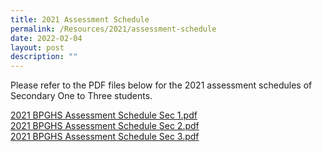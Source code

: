 ```yaml
---
title: 2021 Assessment Schedule
permalink: /Resources/2021/assessment-schedule
date: 2022-02-04
layout: post
description: ""
---
```

Please refer to the PDF files below for the 2021 assessment schedules of Secondary One to Three students.  
  
[2021 BPGHS Assessment Schedule Sec 1.pdf](https://www-bpghs-moe-edu-sg-admin.cwp.sg/qql/slot/u148/BPGHS%202021/Announcements%20&%20Updates/2021%20BPGHS%20Assessment%20%20Schedule%20Sec%201.pdf)   
[2021 BPGHS Assessment Schedule Sec 2.pdf](https://www-bpghs-moe-edu-sg-admin.cwp.sg/qql/slot/u148/BPGHS%202021/Announcements%20&%20Updates/2021%20BPGHS%20Assessment%20%20Schedule%20Sec%202.pdf)   
[2021 BPGHS Assessment Schedule Sec 3.pdf](https://www-bpghs-moe-edu-sg-admin.cwp.sg/qql/slot/u148/BPGHS%202021/Announcements%20&%20Updates/2021%20BPGHS%20Assessment%20%20Schedule%20Sec%203.pdf)